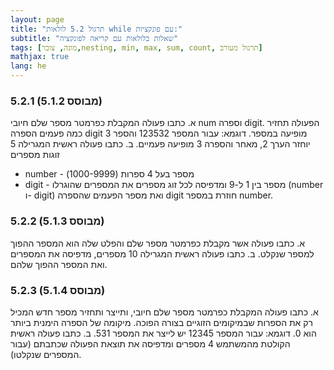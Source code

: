 ```yaml
---
layout: page 
title: "תרגול 5.2 לולאות while עם פונקציות:" 
subtitle: "שאלות בלולאות עם קריאה לפונקציה" 
tags: [מונה, צובר,nesting, min, max, sum, count, תרגול מעורב]
mathjax: true
lang: he
---
```


### 5.2.1 (מבוסס 5.1.2)
א. כתבו פעולה המקבלת כפרמטר מספר שלם חיובי num וספרה digit. הפעולה תחזיר כמה פעמים הספרה digit מופיעה במספר.
דוגמא: עבור המספר 123532 והספר 3 יוחזר הערך 2, מאחר והספרה 3 מופיעה פעמיים.
ב. כתבו פעולה ראשית המגרילה 5 זוגות מספרים
- number - מספר בעל 4 ספרות (1000-9999)
- digit - מספר בין 1 ל-9
ומדפיסה לכל זוג מספרים את המספרים שהוגרלו (number ו- digit) ואת מספר הפעמים שהספרה digit חוזרת במספר number.

### 5.2.2 (מבוסס 5.1.3)
א. כתבו פעולה אשר מקבלת כפרמטר מספר שלם והפלט שלה הוא המספר ההפוך למספר שנקלט.
ב. כתבו פעולה ראשית המגרילה 10 מספרים, מדפיסה את המספרים ואת המספר ההפוך שלהם.

### 5.2.3 (מבוסס 5.1.4)
א. כתבו פעולה המקבלת כפרמטר מספר שלם חיובי, ותייצר ותחזיר מספר חדש המכיל רק את הספרות שבמיקומים הזוגיים בצורה הפוכה. מיקומה של הספרה הימנית ביותר הוא 0.
דוגמא: עבור המספר 12345 יש לייצר את המספר 531.
ב. כתבו פעולה ראשית הקולטת מהמשתמש 4 מספרים ומדפיסה את תוצאת הפעולה שכתבתם (עבור המספרים שנקלטו). 

